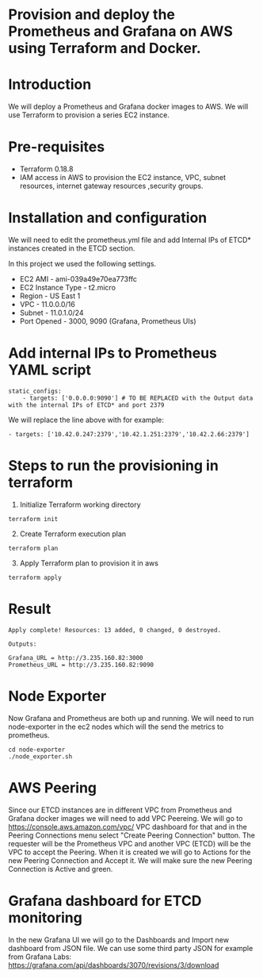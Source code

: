 
# Provision and deploy the Prometheus and Grafana on AWS using Terraform and Docker.


# Introduction
We will deploy a Prometheus and Grafana docker images to AWS. We will use Terraform to provision a series EC2 instance.

# Pre-requisites

- Terraform 0.18.8
- IAM access in AWS to provision the EC2 instance, VPC, subnet resources, internet gateway resources ,security groups.

# Installation and configuration

We will need to edit the prometheus.yml file and add Internal IPs of ETCD* instances created in the ETCD section. 

In this project we used the following settings.
* EC2 AMI - ami-039a49e70ea773ffc 
* EC2 Instance Type - t2.micro
* Region - US East 1
* VPC - 11.0.0.0/16
* Subnet - 11.0.1.0/24
* Port Opened - 3000, 9090 (Grafana, Prometheus UIs)

# Add internal IPs to Prometheus YAML script
```
static_configs:
    - targets: ['0.0.0.0:9090'] # TO BE REPLACED with the Output data with the internal IPs of ETCD* and port 2379
```
We will replace the line above with for example:
```
- targets: ['10.42.0.247:2379','10.42.1.251:2379','10.42.2.66:2379']
```

# Steps to run the provisioning in terraform

1. Initialize Terraform  working directory 
```
terraform init
```
2. Create Terraform execution plan
```
terraform plan
```
3. Apply Terraform plan to provision it in aws
```
terraform apply
```

# Result
```
Apply complete! Resources: 13 added, 0 changed, 0 destroyed.

Outputs:

Grafana_URL = http://3.235.160.82:3000
Prometheus_URL = http://3.235.160.82:9090
```

# Node Exporter
Now Grafana and Prometheus are both up and running. We will need to run node-exporter in the ec2 nodes which will the send the metrics to prometheus.

```
cd node-exporter
./node_exporter.sh
```

# AWS Peering
Since our ETCD instances are in different VPC from Prometheus and Grafana docker images we will need to add VPC Peereing.
We will go to https://console.aws.amazon.com/vpc/ VPC dashboard for that and in the Peering Connections menu select "Create Peering Connection" button. The requester will be the Prometheus VPC and another VPC (ETCD) will be the VPC to accept the Peering. When it is created we will go to Actions for the new Peering Connection and Accept it. We will make sure the new Peering Connection is Active and green.

# Grafana dashboard for ETCD monitoring
In the new Grafana UI we will go to the Dashboards and Import new dashboard from JSON file.
We can use some third party JSON for example from Grafana Labs:
https://grafana.com/api/dashboards/3070/revisions/3/download


